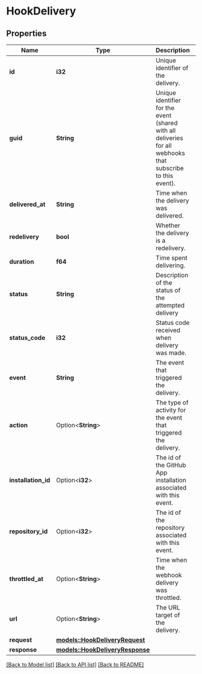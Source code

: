 # HookDelivery

## Properties

Name | Type | Description | Notes
------------ | ------------- | ------------- | -------------
**id** | **i32** | Unique identifier of the delivery. | 
**guid** | **String** | Unique identifier for the event (shared with all deliveries for all webhooks that subscribe to this event). | 
**delivered_at** | **String** | Time when the delivery was delivered. | 
**redelivery** | **bool** | Whether the delivery is a redelivery. | 
**duration** | **f64** | Time spent delivering. | 
**status** | **String** | Description of the status of the attempted delivery | 
**status_code** | **i32** | Status code received when delivery was made. | 
**event** | **String** | The event that triggered the delivery. | 
**action** | Option<**String**> | The type of activity for the event that triggered the delivery. | 
**installation_id** | Option<**i32**> | The id of the GitHub App installation associated with this event. | 
**repository_id** | Option<**i32**> | The id of the repository associated with this event. | 
**throttled_at** | Option<**String**> | Time when the webhook delivery was throttled. | [optional]
**url** | Option<**String**> | The URL target of the delivery. | [optional]
**request** | [**models::HookDeliveryRequest**](hook_delivery_request.md) |  | 
**response** | [**models::HookDeliveryResponse**](hook_delivery_response.md) |  | 

[[Back to Model list]](../README.md#documentation-for-models) [[Back to API list]](../README.md#documentation-for-api-endpoints) [[Back to README]](../README.md)


